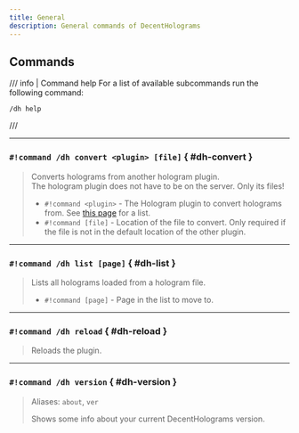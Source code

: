 ```yaml
---
title: General
description: General commands of DecentHolograms
---
```


## Commands

/// info | Command help
For a list of available subcommands run the following command:
```
/dh help
```
///

----

### `#!command /dh convert <plugin> [file]` { #dh-convert }

> Converts holograms from another hologram plugin.  
> The hologram plugin does not have to be on the server. Only its files!
> 
> - `#!command <plugin>` - The Hologram plugin to convert holograms from. See [this page](../compatibility.md) for a list.
> - `#!command [file]` - Location of the file to convert. Only required if the file is not in the default location of the other plugin.

----

### `#!command /dh list [page]` { #dh-list }

> Lists all holograms loaded from a hologram file.
>
> - `#!command [page]` - Page in the list to move to.

----

### `#!command /dh reload` { #dh-reload }

> Reloads the plugin.

----

### `#!command /dh version` { #dh-version }

> Aliases: `about`, `ver`
> 
> Shows some info about your current DecentHolograms version.